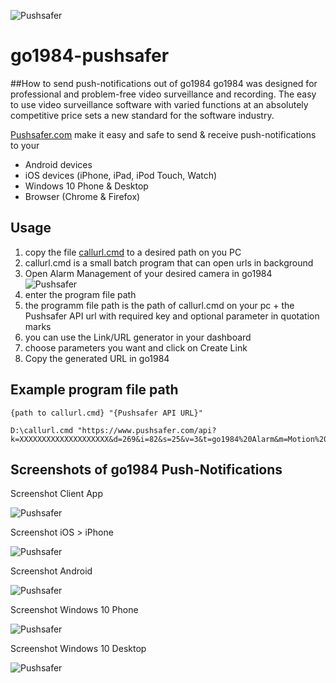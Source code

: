 ![Pushsafer](https://www.pushsafer.com/de/assets/logos/logo.png)
# go1984-pushsafer
##How to send push-notifications out of go1984
go1984 was designed for professional and problem-free video surveillance and recording. The easy to use video surveillance software with varied functions at an absolutely competitive price sets a new standard for the software industry.

[Pushsafer.com](https://www.pushsafer.com) make it easy and safe to send &amp; receive push-notifications to your
- Android devices
- iOS devices (iPhone, iPad, iPod Touch, Watch)
- Windows 10 Phone & Desktop
- Browser (Chrome & Firefox)

## Usage
1. copy the file [callurl.cmd](https://github.com/appzer/go1984-pushsafer/blob/master/callurl.cmd) to a desired path on you PC
2. callurl.cmd is a small batch program that can open urls in background
3. Open Alarm Management of your desired camera in go1984 ![Pushsafer](https://www.pushsafer.com/en/assets/examples/go1984_push-notification-1.jpg)
4. enter the program file path
5. the programm file path is the path of callurl.cmd on your pc + the Pushsafer API url with required key and optional parameter in quotation marks
6. you can use the Link/URL generator in your dashboard
7. choose parameters you want and click on Create Link
8. Copy the generated URL in go1984

## Example program file path

	{path to callurl.cmd} "{Pushsafer API URL}"
  
	D:\callurl.cmd "https://www.pushsafer.com/api?k=XXXXXXXXXXXXXXXXXXXX&d=269&i=82&s=25&v=3&t=go1984%20Alarm&m=Motion%20detection%20Living%20room"
  
## Screenshots of go1984 Push-Notifications

Screenshot Client App

![Pushsafer](https://www.pushsafer.com/de/assets/examples/go1984_push-notification-2.jpg)

Screenshot iOS > iPhone

![Pushsafer](https://www.pushsafer.com/de/assets/examples/go1984_push-notification-3.jpg)

Screenshot Android

![Pushsafer](https://www.pushsafer.com/de/assets/examples/go1984_push-notification-4.jpg)

Screenshot Windows 10 Phone

![Pushsafer](https://www.pushsafer.com/de/assets/examples/go1984_push-notification-5.jpg)

Screenshot Windows 10 Desktop

![Pushsafer](https://www.pushsafer.com/de/assets/examples/go1984_push-notification-6.jpg)

